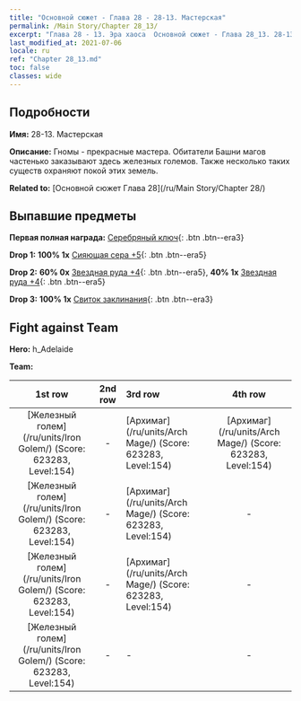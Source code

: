 ```yaml
---
title: "Основной сюжет - Глава 28 - 28-13. Мастерская"
permalink: /Main Story/Chapter 28_13/
excerpt: "Глава 28 - 13. Эра хаоса  Основной сюжет - Глава 28_13. 28-13. Мастерская"
last_modified_at: 2021-07-06
locale: ru
ref: "Chapter 28_13.md"
toc: false
classes: wide
---
```


## Подробности

 **Имя:** 28-13. Мастерская

 **Описание:** Гномы - прекрасные мастера. Обитатели Башни магов частенько заказывают здесь железных големов. Также несколько таких существ охраняют покой этих земель.

 **Related to:** [Основной сюжет Глава 28](/ru/Main Story/Chapter 28/)

## Выпавшие предметы

 **Первая полная награда:** [Серебряный ключ](/ItemsRU/con_693/){: .btn .btn--era3}

 **Drop 1:** **100% 1x** [Сияющая сера +5](/ItemsRU/mat_99/){: .btn .btn--era5}

 **Drop 2:** **60% 0x** [Звездная руда +4](/ItemsRU/mat_89/){: .btn .btn--era5}, **40% 1x** [Звездная руда +4](/ItemsRU/mat_89/){: .btn .btn--era5}

 **Drop 3:** **100% 1x** [Свиток заклинания](/ItemsRU/con_694/){: .btn .btn--era3}


## Fight against Team
 **Hero:** h_Adelaide

 **Team:**


  | 1st row | 2nd row | 3rd row | 4th row |
  |:----:|:----:|:----|:----:|
  | [Железный голем](/ru/units/Iron Golem/) (Score: 623283, Level:154)  | - | [Архимаг](/ru/units/Arch Mage/) (Score: 623283, Level:154)  | [Архимаг](/ru/units/Arch Mage/) (Score: 623283, Level:154)  |
  | [Железный голем](/ru/units/Iron Golem/) (Score: 623283, Level:154)  | - | [Архимаг](/ru/units/Arch Mage/) (Score: 623283, Level:154)  | - |
  | [Железный голем](/ru/units/Iron Golem/) (Score: 623283, Level:154)  | - | [Архимаг](/ru/units/Arch Mage/) (Score: 623283, Level:154)  | - |
  | [Железный голем](/ru/units/Iron Golem/) (Score: 623283, Level:154)  | - | - | - |


